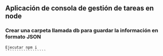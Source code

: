 ## Aplicación de consola de gestión de tareas en node

### Crear una carpeta llamada db para guardar la información en formato JSON

```````````````````
Ejecutar npm i
``````````````````
